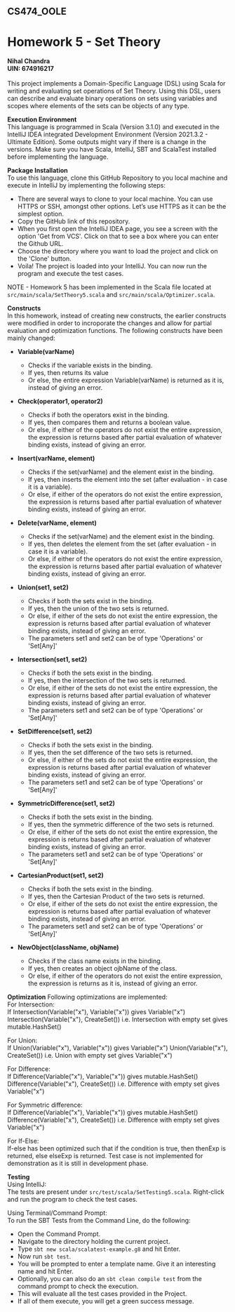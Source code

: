 ## CS474_OOLE
# Homework 5 - Set Theory
**Nihal Chandra**<br>
**UIN: 674916217**<br><br>
This project implements a Domain-Specific Language (DSL) using Scala for writing and evaluating set operations of Set Theory. Using this DSL, users can describe and evaluate binary operations on sets using variables and scopes where elements of the sets can be objects of any type.

**Execution Environment**<br>
This language is programmed in Scala (Version 3.1.0) and executed in the IntelliJ IDEA integrated Development Environment (Version 2021.3.2 - Ultimate Edition). Some outputs might vary if there is a change in the versions. Make sure you have Scala, IntelliJ, SBT and ScalaTest installed before implementing the language.

**Package Installation**<br>
To use this language, clone this GitHub Repository to you local machine and execute in IntelliJ by implementing the following steps:
- There are several ways to clone to your local machine. You can use HTTPS or SSH, amongst other options. Let’s use HTTPS as it can be the simplest option. 
- Copy the GitHub link of this repository.
- When you first open the IntelliJ IDEA page, you see a screen with the  option 'Get from VCS'. Click on that to see a box where you can enter the Github URL. 
- Choose the directory where you want to load the project and click  on the 'Clone' button.
- Voila! The project is loaded into your IntelliJ. You can now run the program and execute the test cases.

NOTE - Homework 5 has been implemented in the Scala file located at ```src/main/scala/SetTheory5.scala``` and ```src/main/scala/Optimizer.scala```.

**Constructs**<br>
In this homework, instead of creating new constructs, the earlier constructs were modified in order to incroporate the changes and allow for partial evaluation and optimization functions. The following constructs have been mainly changed:

- **Variable(varName)**
  - Checks if the variable exists in the binding.
  - If yes, then returns its value
  - Or else, the entire expression Variable(varName) is returned as it is, instead of giving an error.

- **Check(operator1, operator2)**
  - Checks if both the operators exist in the binding.
  - If yes, then compares them and returns a boolean value. 
  - Or else, if either of the operators do not exist the entire expression, the expression is returns based after partial evaluation of whatever binding exists, instead of giving an error.

- **Insert(varName, element)**
  - Checks if the set(varName) and the element exist in the binding.
  - If yes, then inserts the element into the set (after evaluation - in case it is a variable).
  - Or else, if either of the operators do not exist the entire expression, the expression is returns based after partial evaluation of whatever binding exists, instead of giving an error.

- **Delete(varName, element)**
  - Checks if the set(varName) and the element exist in the binding.
  - If yes, then deletes the element from the set (after evaluation - in case it is a variable).
  - Or else, if either of the operators do not exist the entire expression, the expression is returns based after partial evaluation of whatever binding exists, instead of giving an error.

- **Union(set1, set2)**
  - Checks if both the sets exist in the binding.
  - If yes, then the union of the two sets is returned.
  - Or else, if either of the sets do not exist the entire expression, the expression is returns based after partial evaluation of whatever binding exists, instead of giving an error.
  - The parameters set1 and set2 can be of type 'Operations' or 'Set[Any]'

- **Intersection(set1, set2)**
  - Checks if both the sets exist in the binding.
  - If yes, then the intersection of the two sets is returned.
  - Or else, if either of the sets do not exist the entire expression, the expression is returns based after partial evaluation of whatever binding exists, instead of giving an error.
  - The parameters set1 and set2 can be of type 'Operations' or 'Set[Any]'

- **SetDifference(set1, set2)**
  - Checks if both the sets exist in the binding.
  - If yes, then the set difference of the two sets is returned.
  - Or else, if either of the sets do not exist the entire expression, the expression is returns based after partial evaluation of whatever binding exists, instead of giving an error.
  - The parameters set1 and set2 can be of type 'Operations' or 'Set[Any]'

- **SymmetricDifference(set1, set2)**
  - Checks if both the sets exist in the binding.
  - If yes, then the symmetric difference of the two sets is returned.
  - Or else, if either of the sets do not exist the entire expression, the expression is returns based after partial evaluation of whatever binding exists, instead of giving an error.
  - The parameters set1 and set2 can be of type 'Operations' or 'Set[Any]'

- **CartesianProduct(set1, set2)**
  - Checks if both the sets exist in the binding.
  - If yes, then the Cartesian Product of the two sets is returned.
  - Or else, if either of the sets do not exist the entire expression, the expression is returns based after partial evaluation of whatever binding exists, instead of giving an error.
  - The parameters set1 and set2 can be of type 'Operations' or 'Set[Any]'

- **NewObject(className, objName)**
  - Checks if the class name exists in the binding.
  - If yes, then creates an object ojbName of the class.
  - Or else, if either of the operators do not exist the entire expression, the expression is returns as it is, instead of giving an error.


**Optimization**
Following optimizations are implemented:<br>
For Intersection:<br>
If Intersection(Variable("x"), Variable("x")) gives Variable("x")
Intersection(Variable("x"), CreateSet()) i.e. Intersection with empty set gives mutable.HashSet()

For Union:<br>
If Union(Variable("x"), Variable("x")) gives Variable("x")
Union(Variable("x"), CreateSet()) i.e. Union with empty set gives Variable("x")

For Difference:<br>
If Difference(Variable("x"), Variable("x")) gives mutable.HashSet()
Difference(Variable("x"), CreateSet()) i.e. Difference with empty set gives Variable("x")

For Symmetric difference:<br>
If Difference(Variable("x"), Variable("x")) gives mutable.HashSet()
Difference(Variable("x"), CreateSet()) i.e. Difference with empty set gives Variable("x")

For If-Else:<br>
If-else has been optimized such that if the condition is true, then thenExp is returned, else elseExp is returned.
Test case is not implemented for demonstration as it is still in development phase.
<br>

**Testing**<br>
Using IntelliJ:<br>
The tests are present under ```src/test/scala/SetTesting5.scala```. Right-click and run the program to check the test cases. 

Using Terminal/Command Prompt:<br>
To run the SBT Tests from the Command Line, do the following:
  - Open the Command Prompt.
  - Navigate to the directory holding the current project.
  - Type ```sbt new scala/scalatest-example.g8``` and hit Enter.
  - Now run ```sbt test```.
  - You will be prompted to enter a template name. Give it an interesting name and hit Enter. 
  - Optionally, you can also do an ```sbt clean compile test``` from the command prompt to check the execution.
  - This will evaluate all the test cases provided in the Project.
  - If all of them execute, you will get a green success message.
